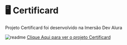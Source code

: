 # :desktop_computer: Certificard
Projeto Certificard foi desenvolvido na Imersão Dev Alura

<img src="./img/gif-certificard.gif" title="readme"/>

<a href="https://raphaelmoural.github.io/certificard" target="_blank">
Clique Aqui para ver o projeto Certificard
<a>
